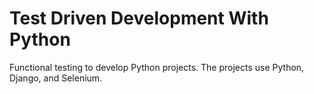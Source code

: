 # Test Driven Development With Python

Functional testing to develop Python projects.
The projects use Python, Django, and Selenium.

